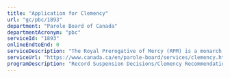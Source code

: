 ```yaml
---
title: "Application for Clemency"
url: "gc/pbc/1893"
department: "Parole Board of Canada"
departmentAcronym: "pbc"
serviceId: "1893"
onlineEndtoEnd: 0
serviceDescription: "The Royal Prerogative of Mercy (RPM) is a monarch's prerogative exercised in Canada by the Governor General or the Governor in Council. Clemency is granted in exceptional circumstances in deserving cases involving federal offences, where no other remedy exists in law to reduce severe negative effects of criminal sanctions. Clemency can be requested for numerous reasons, including employment, perceived inequity, medical conditions, immigration to Canada, compassion and financial hardship. The Governor General or the Governor in Council grants clemency upon the recommendation of a Minister of the Crown. In most cases it is the Minister of Public Safety and Emergency Preparedness who makes the recommendation."
serviceUrl: "https://www.canada.ca/en/parole-board/services/clemency.html"
programDescription: "Record Suspension Decisions/Clemency Recommendations"
---
```

